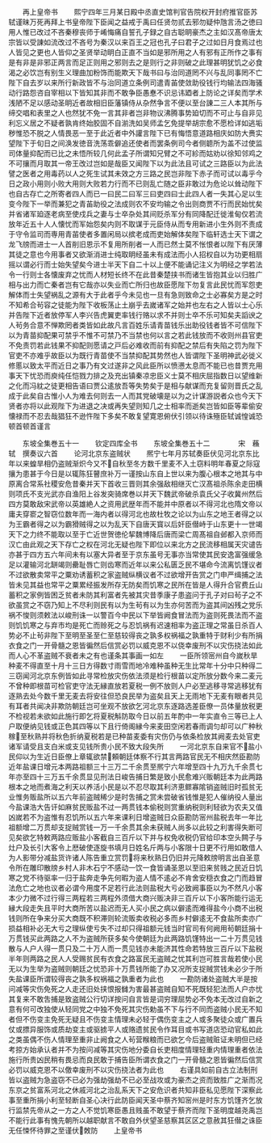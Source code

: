 <!-- { "loadSidebar": true } -->
　　再上皇帝书
　　熙宁四年三月某日殿中丞直史馆判官告院权开封府推官臣苏轼谨昧万死再拜上书皇帝陛下臣闻之益戒于禹曰任贤勿贰去邪勿疑仲虺言汤之徳曰用人惟已改过不吝秦穆丧师于崤悔痛自誓孔子録之自古聪眀豪杰之主如汉髙帝唐太宗皆以受諌如流改过不吝号为秦汉以来百王之冠也孔子曰君子之过如日月食焉过也人皆见之更也人皆仰之圣贤举动眀白正直不当如是邪所用之人有邪有正所作之事有是有非是非邪正两言而足正则用之邪则去之是则行之非则破之此理甚明犹饥之必食渴之必饮岂有别生义理曲加粉饰而能欺天下哉书曰与治同道罔不兴与乱同事罔不亡陛下自去岁以来所行新政皆不与治同道立条例司遣青苖使敛助役钱行均输法四海骚动行路怨咨自宰相以下皆知其非而不敢争臣愚惷不识忌讳廼者上防论之详矣而学术浅陋不足以感动圣眀近者故相旧臣藩镇侍从杂然争言不便以至台諌二三人本其所与缔交唱和表里之人也然犹不免一言其非者岂非物议沸腾事势廹切而不可止与自非见利忘义居之不疑者孰肯终始胶固不自湔洗如吴师孟乞免提举胡宗愈不愿检详如逃垢秽惟恐不脱之人情畏恶一至于此近者中外讙言陛下已有悔悟意道路相庆如防大赉实望陛下于旬日之间涣发徳音洗荡乖僻追还使者而罢条例司今者侧聼所为盖不过使监司体量抑配而已比之未悟所较几何此孟子所谓知兄臂之不可紾而姑劝以徐知邻鸡之不可攘而月取其一帝王改过岂如是哉臣又闻陛下以为此法且可试之三路臣以为此法譬之医者之用毒药以人之死生试其未效之方三路之民岂非陛下赤子而可试以毒乎今日之政小用则小败大用则大败若力行而不已则乱亡随之臣非敢过为危论以耸动陛下也自古存亡之所寄者四人而已一曰民二曰军三曰吏四曰士此四人者一失其心足以生变今陛下一举而兼犯之青苖助役之法成则农不安均输之令出则商贾不行而民始忧矣并省诸军廹逐老病至使戍兵之妻与士卒杂处其间贬杀军分有同降配迁徙淮甸仅若流放年近五十人人懐忧而军始怨矣内则不取谋于元臣侍从而专用新进小生外则不责成于守令监司而専用青苖使者多置闲局以摈老成而吏始解体矣陛下临轩选士天下谓之龙飞牓而进士一人首削旧恩示不复用所削者一人而已然士莫不怅恨者以陛下有厌薄其徒之意也今用事者又欲渐消进士纯取眀经虽未有成法而小人招权自以为功更相扇摇以谓必行而士始失望矣今进士半天下自二十以上便不能诵记注义为明经之学若法令一行则士各懐废弃之忧而人材短长终不在此昔秦楚挟书而诸生皆抱其业以归胜广相与出力而亡秦者岂有它哉亦以失业而亡所归也故臣愿陛下勿复言此民忧而军怨吏解体而士失望祸乱之源有大于此者乎今未见也一旦有急则致命之士必寡矣方是之时不知希合茍容之徒能为陛下收板荡止土崩乎去嵗诸军之始并也左右之人皆以士心乐并告陛下近者放停军人李兴告虎翼吏率钱行赂以求不并则士卒不乐可知矣夫謟谀之人茍务合意不惮欺罔者类皆如此故凡言百姓乐请青苗钱乐出助役钱者皆不可信陛下以为青苗抑配果可禁乎不惟不可禁乃不当禁也何以言之若此钱放而不收则州县官吏不免责罚若此钱果不抑配则愿请之戸后必难收而前有抑配之禁后有失陷之罚为陛下官吏不亦难乎故臣以为既行青苗使不当禁抑配其势然也人皆谓陛下圣明神武必徙义修慝以致太平而近日之事乃有文过遂非之风此臣所以愤懑太息而不能已也昔贾充用事天下忧恐而庾纯任恺戮力排之及充出镇秦凉忠臣义士莫不相庆屈指数日以望维新之化而冯紞之徒更相告语曰贾公逺放吾等失势矣于是相与献谋而充复留则晋氏之乱成于此矣自古惟小人为难去何则去一人而其党破壊是以为之计谋游説者众也今天下贤者亦将以此观陛下为进退之决或再失望则知几之士相率而逝矣岂皆如臣等辈偷安懐禄而不忍去哉猖狂不逊忤陛下多矣不敢复望寛恩俯伏引领以待诛殛臣轼诚惶诚恐顿首顿首谨言



　　东坡全集巻五十一
　　钦定四库全书
　　东坡全集巻五十二　　　　宋　蘓轼　撰奏议六首
　　论河北京东盗贼状
　　熈宁七年月苏轼奏臣伏见河北京东比年以来蝗旱相仍盗贼渐炽今又不自秋至冬方数千里麦不入土窃料明年春夏之际寇攘为患甚于今日是以辄陈狂瞽庶补万一谨按山东自上世以来为腹心根本之地其与中原离合常系社稷安危昔秦并天下首收三晋则其余强敌相继灭亡汉髙祖杀陈余走田横则项氏不支光武亦自渔阳上谷发突骑席巻以并天下魏武帝破杀袁氏父子收冀州然后四方莫敢敌宋武帝以英雄絶人之资用武歴年而不能并中原者以不得河北也隋文帝以庸夫穿窬之智窃位数年而一海内者以得河北也故杜牧之论以为山东之地王者得之以为王霸者得之以为霸猾贼得之以为乱天下自唐天寳以后奸臣僣峙于山东更十一世竭天下之力终不能取以至于亡近世贺徳伦挈魏博降后唐而梁亡周髙祖自邺都入京师而汉亡由此观之天下存亡之权在河北无疑也陛下即位以来北方之民流移相属天灾谴告亦甚于四方五六年间未有以塞大异者至于京东虽号无事亦当常使其民安逸富强缓急足以灌输河北缾竭则罍耻唇亡则齿寒而近年以来公私匮乏民不堪命今流离饥馑议者不过欲散卖常平之粟劝诱蓄积之家盗贼纵横议者不过欲增开告赏之门申严缉捕之法皆未见其益也常平之粟累经振发所存无防矣而饥寒之民所在皆是人得升合官费丘山蓄积之家例皆困乏贫者未防其利富者先被其灾昔季康子患盗问于孔子对曰茍子之不欲虽赏之不窃乃知上不尽利则民有以为生茍有以为生亦何苦而为盗其间凶残之党乐祸不悛则须敕法以峻刑诛一以警百今中民以下举皆阙食冒法而为盗则死畏法而不盗则饥饥寒之与弃市均是死亡而赊死之与忍饥祸有迟速相率为盗正理之常虽日杀百人势必不止茍非陛下至明至圣至仁至慈较得丧之孰多权祸福之孰重特于财利少有所捐衣食之门一开骨髓之恩皆徧然后信赏必罚以威克恩不以侥幸废刑不以灾伤挠法如此而人心不革盗贼不衰者未之有也谨条其事画一如左
　　一臣所领宻州自今嵗秋旱种麦不得直至十月十三日方得数寸雨雪而地冷难种虽种无生比常年十分中只种得二三窃闻河北京东例皆如此寻常检放灾伤依法须是检行根苗以定所放分数今来二麦元不曾种即根苗可检官吏守法无縁直放若夏税一例不放则人户必至逃移寻常逃移犹有逐熟去处今数千里无麦去将安往但恐良民举为盗矣且天上无雨地下无麦有眼者共见有耳者共闻决非欺防朝廷岂可坐观不放欲乞河北京东逐路选差臣僚一员体量放税更不检视若未欲如此施行即乞将夏税斛防取今日以前五年酌中一年实直令三等已上人户取便纳见钱或正色其四等以下且行倚阁縁今来麦田空闲若春雨调匀却可以广种秋稼至秋熟并将秋色折纳夏税若是已种苗麦委有灾伤仍与依条检放其阙麦去处官吏诸军请受且支白米或支见钱所贵小民不致大段失所
　　一河北京东自来官不盐小民仰以为生近日臣僚上章辄欲禁頼朝廷体察不行其言两路官民无不相庆然臣勘防近年盐课日增元本两路祖额三十三万二千余贯至熈宁六年增至四十九万九千余贯七年亦至四十三万五千余贯显见刑法日峻告捕日繁是致小民愈难兴贩朝廷本为此两路根本之地而煮海之利天以养活小民是以不忍尽取其利济恵鳏寡隂销盗贼旧时孤贫无业惟务贩盐所以五六年前盗贼稀少是时吿捕之赏未尝破省钱惟是犯人催纳役人量出今盐课浩大告讦如麻贫民贩盐不过一两贯钱本偷税则赏重纳税则利轻欲为农夫又值凶嵗若不为盗惟有忍饥所以五六年来课利日增盗贼日众臣勘防宻州盐税去年一年比祖额增二万贯却支捉贼赏钱一万一千余贯其余未获贼人尚多以此较之利害得失断可见矣欲乞特敕两路应贩盐小客截自三百斤以下并与权免收税仍官给印本空头闗子与灶户及长引大客令上厯破使逐旋书填月日姓名斤两与小客限十日更不行用如敢借人为人影带分减盐货许诸人陈告重立赏罚将来秋熟日仍旧并元降敕牓明言出自圣意令所在雕印散牓乡村人非木石宁不感动一饮一食皆诵圣恩以至旧来贫贱之民近日饥寒之党不待驱率一归于盐奔走争先何暇为盗人情不逺必不肯舍安穏衣食之门而趋冒法危亡之地也议者必谓今用度不足若行此法则盐税大亏必致阙事臣以为不然凡小客本少力微不过行得三两程若三两程外须借大商兴贩决非三百斤以下小客所能行运无縁大段走失且平时大商所苦以盐迟而无人买小民之病以僻逺而难得盐今小商不出税钱则所在争来分买大商既不积滞则轮流贩卖收税必多而乡村僻逺无不食盐所卖亦广损益相补必无大亏之理纵使亏失不过却只得祖额元钱当时官司有何阙用茍朝廷捐十万贯钱买此两路之人不为盗贼所获多矣今使朝廷为此两路饥馑特出一二十万贯见钱散与人户人得一贯只及二十万人而一贯见钱亦未能济其性命若特放三百斤以下盐税半年则两路之民人人受赐贫民有衣食之路富民无盗贼之忧其利岂可胜言哉若使小民无以为生举为盗贼则朝廷之忧恐非十万贯钱所能了办又况所支捉贼赏钱未必少于所失盐课臣所谓较得丧之孰多权祸福之孰重者为此也
　　一勘防诸处盗贼大半是按问减等灾伤免死之人走还旧处挟恨报雠为害最甚盗贼自知不死既轻犯法而人户亦忧其复来不敢吿捕是致盗贼公行切详按问自言皆是词穷理屈势必不免本无改过自新之意有何可改独使从轻同党之中独不免死其灾伤勅虽不下与行不同而盗贼小民无不知者但不伤变主免死无疑且不伤变主情理未必轻于偶伤变主之人或多聚徒众或广置兵仗或摽异服饰或质劫变主或驱掳平人或赂遗贫民令作耳目或书写道店恐动官私如此之类虽偶不伤人情理至重非止阙食之人茍营糇粮而已欲乞今后盗贼赃证未明但已经考掠方始承认者并不为按问减等其灾伤地分委自长吏相度情理轻重内情理重者依法施行所贵凶民稍有畏忌而良民敢于捕告臣所谓衣食之门一开骨髓之恩皆徧然后信赏必罚以威克恩不以儌幸废刑不以灾伤挠法者为此也
　　右谨具如前自古立法制刑皆以盗贼为急盗窃不已必为强劫强劫不已必至战攻或为豪杰之资而致胜广之渐而况东京之贫富系河北之休戚河北之治乱系天下之安危识者共知非臣私见愿陛下深察此事至重所捐小利至轻断自圣心决行此防臣闻天圣中蔡齐知宻州是时东方饥馑齐乞放行监禁先帝从之一方之人不觉饥寒臣愚且贱虽不敢望于蔡齐而陛下圣明度越尧禹岂不能行此事有愧先朝所以越职献言不敢自外伏望圣慈察其区区之意赦其狂僣之诛臣无任悚怀待罪之至谨伏敇防
　　上皇帝书
